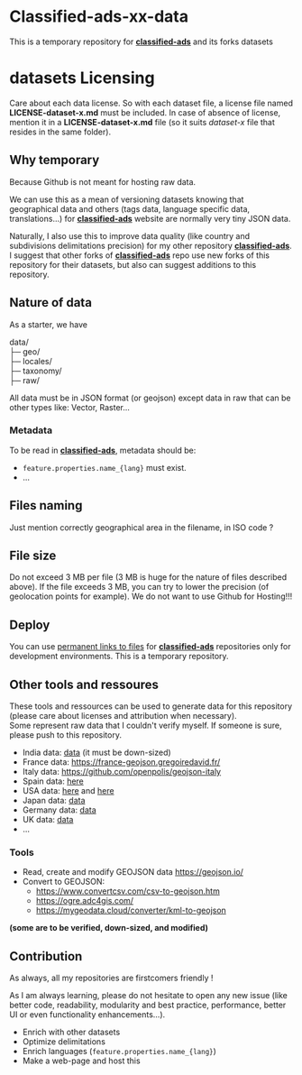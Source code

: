 # Classified-ads-xx-data
This is a temporary repository for [**classified-ads**](https://github.com/bacloud22/classified-ads) and its forks datasets

# datasets Licensing
Care about each data license. So with each dataset file, a license file named **LICENSE-dataset-x.md** must be included. In case of absence of license, mention it in a **LICENSE-dataset-x.md** file (so it suits *dataset-x* file that resides in the same folder).

## Why temporary
Because Github is not meant for hosting raw data.

We can use this as a mean of versioning datasets knowing that geographical data and others (tags data, language specific data, translations...) for [**classified-ads**](https://github.com/bacloud22/classified-ads) website are normally very tiny JSON data.

Naturally, I also use this to improve data quality (like country and subdivisions delimitations precision) for my other repository [**classified-ads**](https://github.com/bacloud22/classified-ads). I suggest that other forks of [**classified-ads**](https://github.com/bacloud22/classified-ads) repo use new forks of this repository for their datasets, but also can suggest additions to this repository.

## Nature of data
As a starter, we have

data/  
├─ geo/  
├─ locales/  
├─ taxonomy/  
├─ raw/  

All data must be in JSON format (or geojson) except data in raw that can be other types like: Vector, Raster...

### Metadata
To be read in [**classified-ads**](https://github.com/bacloud22/classified-ads), metadata should be:

- `feature.properties.name_{lang}` must exist.
- ...

## Files naming
Just mention correctly geographical area in the filename, in ISO code ?

## File size
Do not exceed 3 MB per file (3 MB is huge for the nature of files described above). If the file exceeds 3 MB, you can try to lower the precision (of geolocation points for example). We do not want to use Github for Hosting!!!

## Deploy
You can use [permanent links to files](https://docs.github.com/en/github/managing-files-in-a-repository/managing-files-on-github/getting-permanent-links-to-files) for [**classified-ads**](https://github.com/bacloud22/classified-ads) repositories only for development environments. This is a temporary repository.

## Other tools and ressoures
These tools and ressources can be used to generate data for this repository (please care about licenses and attribution when necessary).  
Some represent raw data that I couldn't verify myself. If someone is sure, please push to this repository.
- India data: [data](https://github.com/geohacker/india) (it must be down-sized)
- France data: https://france-geojson.gregoiredavid.fr/
- Italy data: https://github.com/openpolis/geojson-italy
- Spain data: [here](https://github.com/codeforgermany/click_that_hood/blob/master/public/data/spain-provinces.geojson)
- USA data: [here](https://public.opendatasoft.com/explore/dataset/us-state-boundaries/table/?location=3,41.04622,-77.60742&basemap=jawg.streets) and [here](https://eric.clst.org/tech/usgeojson/)
- Japan data: [data](https://github.com/dataofjapan/land/blob/master/japan.geojson)
- Germany data: [data](https://github.com/isellsoap/deutschlandGeoJSON)
- UK data: [data](https://github.com/martinjc/UK-GeoJSON)
- ...

### Tools
- Read, create and modify GEOJSON data https://geojson.io/
- Convert to GEOJSON:  
  - https://www.convertcsv.com/csv-to-geojson.htm
  - https://ogre.adc4gis.com/ 
  - https://mygeodata.cloud/converter/kml-to-geojson


**(some are to be verified, down-sized, and modified)**

## Contribution
As always, all my repositories are firstcomers friendly ! 

As I am always learning, please do not hesitate to open any new issue (like better code, readability, modularity and best practice, performance, better UI or even functionality enhancements...).

- Enrich with other datasets
- Optimize delimitations 
- Enrich languages (`feature.properties.name_{lang}`)
- Make a web-page and host this
